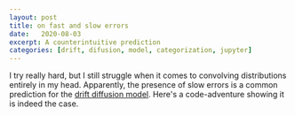 ```yaml
---
layout: post
title: on fast and slow errors
date:   2020-08-03
excerpt: A counterintuitive prediction
categories: [drift, difusion, model, categorization, jupyter]
---
```


I try really hard, but I still struggle when it comes to convolving distributions entirely in my head. Apparently, the presence of slow errors is a common prediction for the [drift diffusion model](https://en.wikipedia.org/wiki/Two-alternative_forced_choice#Drift-diffusion_model). Here's a code-adventure showing it is indeed the case.

<!-- <iframe src="/assets/static_notebooks/Biased DDM.html" width="100%" height="500px" marginwidth="0px" frameborder="0" scrolling="yes"></iframe> -->




